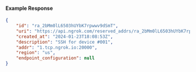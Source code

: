 <!-- Code generated for API Clients. DO NOT EDIT. -->

#### Example Response

```json
{
	"id": "ra_2bMm0lL6503hUYbK7rpwwv9dSmT",
	"uri": "https://api.ngrok.com/reserved_addrs/ra_2bMm0lL6503hUYbK7rpwwv9dSmT",
	"created_at": "2024-01-23T18:08:53Z",
	"description": "SSH for device #001",
	"addr": "1.tcp.ngrok.io:20000",
	"region": "us",
	"endpoint_configuration": null
}
```
